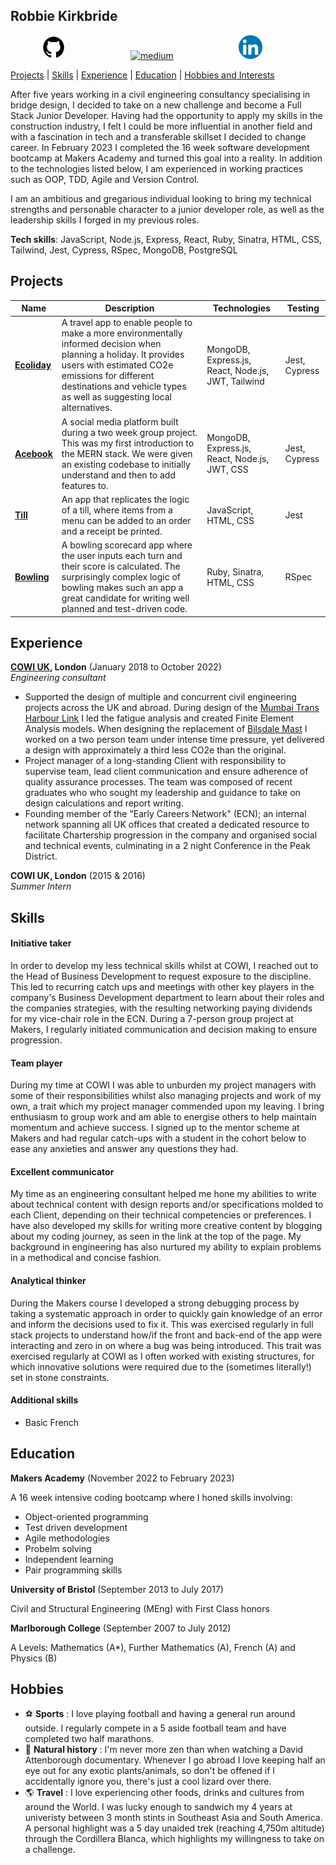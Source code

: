 ## Robbie Kirkbride

<a href="https://github.com/rkirkbride13">
<img src="github.png" alt="github" hspace="50" height="38" width="38"></a> <a href="https://medium.com/@robbie_kirkbride">
<img src="https://cdn1.iconfinder.com/data/icons/social-media-circle-7/512/Circled_Medium_svg5-512.png" alt="medium" hspace="50" height="38" width="38"></a> <a href="https://www.linkedin.com/in/robbie-kirkbride-80103a145/">
<img src="linkedin.png" alt="linkedin" hspace="50" height="38" width="38"></a>

[Projects](#Projects) | [Skills](#Skills) | [Experience](#Experience) | [Education](#Education) | [Hobbies and Interests](#Hobbies) 

After five years working in a civil engineering consultancy specialising in bridge design, I decided to take on a new challenge and become a Full Stack Junior Developer. Having had the opportunity to apply my skills in the construction industry, I felt I could be more influential in another field and with a fascination in tech and a transferable skillset I decided to change career. In February 2023 I completed the 16 week software development bootcamp at Makers Academy and turned this goal into a reality. In addition to the technologies listed below, I am experienced in working practices such as OOP, TDD, Agile and Version Control.

I am an ambitious and gregarious individual looking to bring my technical strengths and personable character to a junior developer role, as well as the leadership skills I forged in my previous roles. 

**Tech skills**: JavaScript, Node.js, Express, React, Ruby, Sinatra, HTML, CSS, Tailwind, Jest, Cypress, RSpec, MongoDB, PostgreSQL

## Projects

| Name               | Description                                 | Technologies      | Testing
| -------------------| --------------------------------------------| ----------------- |----------
| **[Ecoliday](https://github.com/rkirkbride13/Ecoliday)**  | A travel app to enable people to make a more environmentally informed decision when planning a holiday. It provides users with estimated CO2e emissions for different destinations and vehicle types as well as suggesting local alternatives.                           | MongoDB, Express.js, React, Node.js, JWT, Tailwind | Jest, Cypress
| **[Acebook](https://github.com/rkirkbride13/acebook-mern)**      | A social media platform built during a two week group project. This was my first introduction to the MERN stack. We were given an existing codebase to initially understand and then to add features to.                               | MongoDB, Express.js, React, Node.js, JWT, CSS | Jest, Cypress              |
| **[Till](https://github.com/rkirkbride13/tech-tests/tree/main/till)**        | An app that replicates the logic of a till, where items from a menu can be added to an order and a receipt be printed.                                  | JavaScript, HTML, CSS | Jest
| **[Bowling](https://github.com/rkirkbride13/bowling-challenge-ruby)**        | A bowling scorecard app where the user inputs each turn and their score is calculated. The surprisingly complex logic of bowling makes such an app a great candidate for writing well planned and test-driven code.                                    | Ruby, Sinatra, HTML, CSS | RSpec


## Experience

**[COWI UK](https://www.cowi.com/), London** (January 2018 to October 2022)  
*Engineering consultant*

- Supported the design of multiple and concurrent civil engineering projects across the UK and abroad. During design of the [Mumbai Trans Harbour Link](https://en.wikipedia.org/wiki/Mumbai_Trans_Harbour_Link) I led the fatigue analysis and created Finite Element Analysis models. When designing the replacement of [Bilsdale Mast](https://www.bilsdalemast.co.uk/) I worked on a two person team under intense time pressure, yet delivered a design with approximately a third less CO2e than the original.
- Project manager of a long-standing Client with responsibility to supervise team, lead client communication and ensure adherence of quality assurance processes. The team was composed of recent graduates who who sought my leadership and guidance to take on design calculations and report writing.
- Founding member of the "Early Careers Network" (ECN); an internal network spanning all UK offices that created a dedicated resource to facilitate Chartership progression in the company and organised social and technical events, culminating in a 2 night Conference in the Peak District.

**COWI UK, London** (2015 & 2016)  
*Summer Intern*

## Skills

#### Initiative taker
In order to develop my less technical skills whilst at COWI, I reached out to the Head of Business Development to request exposure to the discipline. This led to recurring catch ups and meetings with other key players in the company's Business Development department to learn about their roles and the companies strategies, with the resulting networking paying dividends for my vice-chair role in the ECN. During a 7-person group project at Makers, I regularly initiated communication and decision making to ensure progression.  

#### Team player
During my time at COWI I was able to unburden my project managers with some of their responsibilities whilst also managing projects and work of my own, a trait which my project manager commended upon my leaving. I bring enthusiasm to group work and am able to energise others to help maintain momentum and achieve success. I signed up to the mentor scheme at Makers and had regular catch-ups with a student in the cohort below to ease any anxieties and answer any questions they had.

#### Excellent communicator
My time as an engineering consultant helped me hone my abilities to write about technical content with design reports and/or specifications molded to each Client, depending on their technical competencies or preferences. I have also developed my skills for writing more creative content by blogging about my coding journey, as seen in the link at the top of the page. My background in engineering has also nurtured my ability to explain problems in a methodical and concise fashion.

#### Analytical thinker
During the Makers course I developed a strong debugging process by taking a systematic approach in order to quickly gain knowledge of an error and inform the decisions used to fix it. This was exercised regularly in full stack projects to understand how/if the front and back-end of the app were interacting and zero in on where a bug was being introduced. This trait was exercised regularly at COWI as I often worked with existing structures, for which innovative solutions were required due to the (sometimes literally!) set in stone constraints.   

#### Additional skills
- Basic French

## Education

**Makers Academy** (November 2022 to February 2023)

A 16 week intensive coding bootcamp where I honed skills involving:
- Object-oriented programming
- Test driven development
- Agile methodologies
- Probelm solving
- Independent learning
- Pair programming skills

**University of Bristol** (September 2013 to July 2017)

Civil and Structural Engineering (MEng) with First Class honors

**Marlborough College** (September 2007 to July 2012)

A Levels: Mathematics (A*), Further Mathematics (A), French (A) and Physics (B)

## Hobbies

- :soccer: **Sports** : I love playing football and having a general run around outside. I regularly compete in a 5 aside football team and have completed two half marathons.
- :lizard: **Natural history** : I'm never more zen than when watching a David Attenborough documentary. Whenever I go abroad I love keeping half an eye out for any exotic plants/animals, so don't be offened if I accidentally ignore you, there's just a cool lizard over there.
- :earth_americas: **Travel** : I love experiencing other foods, drinks and cultures from around the World. I was lucky enough to sandwich my 4 years at univeristy between 3 month stints in Southeast Asia and South America. A personal highlight was a 5 day unaided trek (reaching 4,750m altitude) through the Cordillera Blanca, which highlights my willingness to take on a challenge.
